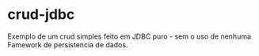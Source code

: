 # crud-jdbc

Exemplo de um crud simples feito em JDBC puro - sem o uso de nenhuma Famework de persistencia de dados.
